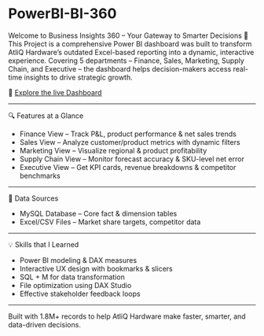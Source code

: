# PowerBI-BI-360
Welcome to Business Insights 360 – Your Gateway to Smarter Decisions 🚀
This Project is a comprehensive Power BI dashboard was built to transform AtliQ Hardware’s outdated Excel-based reporting into a dynamic, interactive experience. Covering 5 departments – Finance, Sales, Marketing, Supply Chain, and Executive – the dashboard helps decision-makers access real-time insights to drive strategic growth.

🔗 [Explore the live Dashboard](https://app.powerbi.com/view?r=eyJrIjoiNTkzZWYyYTMtNzUzZS00ZWMwLTg5ZDAtYzYxNTEyYTJjYTA0IiwidCI6ImM2ZTU0OWIzLTVmNDUtNDAzMi1hYWU5LWQ0MjQ0ZGM1YjJjNCJ9) 
________________________________________
🔍 Features at a Glance
- Finance View – Track P&L, product performance & net sales trends
-	Sales View – Analyze customer/product metrics with dynamic filters
-	Marketing View – Visualize regional & product profitability
- Supply Chain View – Monitor forecast accuracy & SKU-level net error
-	Executive View – Get KPI cards, revenue breakdowns & competitor benchmarks
________________________________________
🧩 Data Sources
-	MySQL Database – Core fact & dimension tables
-	Excel/CSV Files – Market share targets, competitor data
________________________________________
💡 Skills that I Learned
-	Power BI modeling & DAX measures
-	Interactive UX design with bookmarks & slicers
-	SQL + M for data transformation
-	File optimization using DAX Studio
-	Effective stakeholder feedback loops
_______________________________________
Built with 1.8M+ records to help AtliQ Hardware make faster, smarter, and data-driven decisions.
